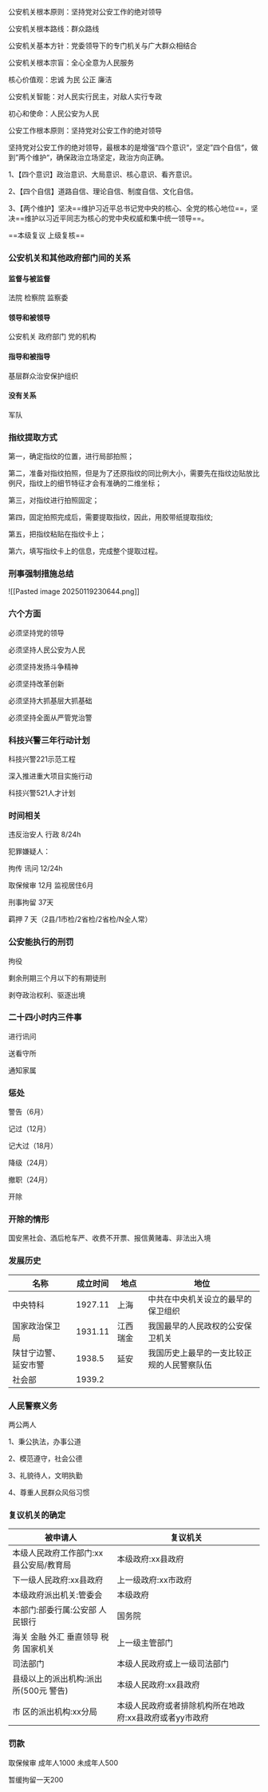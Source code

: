 公安机关根本原则：坚持党对公安工作的绝对领导

公安机关根本路线：群众路线

公安机关基本方针：党委领导下的专门机关与广大群众相结合

公安机关根本宗盲：全心全意为人民服务

核心价值观：忠诚 为民 公正 廉洁

公安机关智能：对人民实行民主，对敌人实行专政

初心和使命：人民公安为人民

公安工作根本原则：坚持党对公安工作的绝对领导

坚持党对公安工作的绝对领导，最根本的是增强“四个意识“，坚定”四个自信“，做到”两个维护“，确保政治立场坚定，政治方向正确。

1、【四个意识】政治意识、大局意识、核心意识、看齐意识。 

2、【四个自信】道路自信、理论自信、制度自信、文化自信。 

3、【两个维护】坚决==维护习近平总书记党中央的核心、全党的核心地位==，坚决==维护以习近平同志为核心的党中央权威和集中统一领导==。 




==本级复议 上级复核==


### 公安机关和其他政府部门间的关系

#### 监督与被监督

法院 检察院 监察委

#### 领导和被领导

公安机关 政府部门 党的机构

#### 指导和被指导

基层群众治安保护组织

#### 没有关系

军队


### 指纹提取方式

第一，确定指纹的位置，进行局部拍照；

第二，准备对指纹拍照，但是为了还原指纹的同比例大小，需要先在指纹边贴放比例尺，指纹上的细节特征才会有准确的二维坐标；

第三，对指纹进行拍照固定；

第四，固定拍照完成后，需要提取指纹，因此，用胶带纸提取指纹;

第五，把指纹粘贴在指纹卡上；

第六，填写指纹卡上的信息，完成整个提取过程。


### 刑事强制措施总结

![[Pasted image 20250119230644.png]]


### 六个方面

必须坚持党的领导

必须坚持人民公安为人民

必须坚持发扬斗争精神

必须坚持改革创新

必须坚持大抓基层大抓基础

必须坚持全面从严管党治警


### 科技兴警三年行动计划

科技兴警221示范工程

深入推进重大项目实施行动

科技兴警521人才计划


### 时间相关

违反治安人 行政  8/24h

犯罪嫌疑人：

拘传 讯问 12/24h

取保候审 12月 监视居住6月

刑事拘留 37天 

羁押 7 天（2县/1市检/2省检/2省检/N全人常）


### 公安能执行的刑罚

拘役 

剩余刑期三个月以下的有期徒刑

剥夺政治权利、驱逐出境


### 二十四小时内三件事

进行讯问

送看守所

通知家属



### 惩处

警告（6月）

记过（12月）

记大过（18月）

降级（24月）

撤职（24月）

开除


### 开除的情形

国安黑社会、酒后枪车严、收费不开票、报信黄赌毒、非法出入境


### 发展历史

| 名称         | 成立时间    | 地点   | 地位                    |
| ---------- | ------- | ---- | --------------------- |
| 中央特科       | 1927.11 | 上海   | 中共在中央机关设立的最早的保卫组织     |
| 国家政治保卫局    | 1931.11 | 江西瑞金 | 我国最早的人民政权的公安保卫机关      |
| 陕甘宁边警、延安市警 | 1938.5  | 延安   | 我国历史上最早的一支比较正规的人民警察队伍 |
| 社会部        | 1939.2  |      |                       |

### 人民警察义务

两公两人

1、秉公执法，办事公道

2、模范遵守，社会公德

3、礼貌待人，文明执勤

4、尊重人民群众风俗习惯


### 复议机关的确定


| 被申请人                   | 复议机关                           |
| ---------------------- | ------------------------------ |
| 本级人民政府工作部门:xx县公安局/教育局  | 本级政府:xx县政府                     |
| 下一级人民政府:xx县政府          | 上一级政府:xx市政府                    |
| 本级政府派出机关:管委会           | 本级政府                           |
| 本部门:部委行属:公安部 人民银行      | 国务院                            |
| 海关 金融 外汇 垂直领导 税务 国家机关  | 上一级主管部门                        |
| 司法部门                   | 本级人民政府或上一级司法部门                 |
| 县级以上的派出机构:派出所(500元 警告) | 本级人民政府:xx县政府                   |
| 市 区的派出机构:xx分局          | 本级人民政府或者排除机构所在地政府:xx县政府或者yy市政府 |

### 罚款

取保候审 成年人1000 未成年人500

暂缓拘留一天200